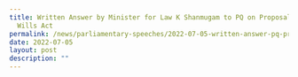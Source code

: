 ```yaml
---
title: Written Answer by Minister for Law K Shanmugam to PQ on Proposal to Amend
  Wills Act
permalink: /news/parliamentary-speeches/2022-07-05-written-answer-pq-proposal-amend-wills-act
date: 2022-07-05
layout: post
description: ""
---
```


